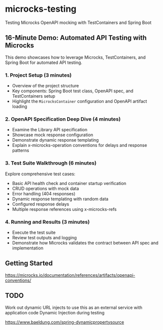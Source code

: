 # microcks-testing
Testing Microcks OpenAPI mocking with TestContainers and Spring Boot

## 16-Minute Demo: Automated API Testing with Microcks

This demo showcases how to leverage Microcks, TestContainers, and Spring Boot for automated API testing.

### 1. Project Setup (3 minutes)
- Overview of the project structure
- Key components: Spring Boot test class, OpenAPI spec, and TestContainers setup
- Highlight the `MicrocksContainer` configuration and OpenAPI artifact loading

### 2. OpenAPI Specification Deep Dive (4 minutes)
- Examine the Library API specification
- Showcase mock response configuration
- Demonstrate dynamic response templating
- Explain x-microcks-operation conventions for delays and response patterns

### 3. Test Suite Walkthrough (6 minutes)
Explore comprehensive test cases:
- Basic API health check and container startup verification
- CRUD operations with mock data
- Error handling (404 responses)
- Dynamic response templating with random data
- Configured response delays
- Multiple response references using x-microcks-refs

### 4. Running and Results (3 minutes)
- Execute the test suite
- Review test outputs and logging
- Demonstrate how Microcks validates the contract between API spec and implementation

## Getting Started

https://microcks.io/documentation/references/artifacts/openapi-conventions/


## TODO
Work out dynamic URL injects to use this as an external service with application code
Dynamic Injection during testing

https://www.baeldung.com/spring-dynamicpropertysource

